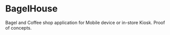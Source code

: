 # BagelHouse
Bagel and Coffee shop application for Mobile device or in-store Kiosk. Proof of concepts.
